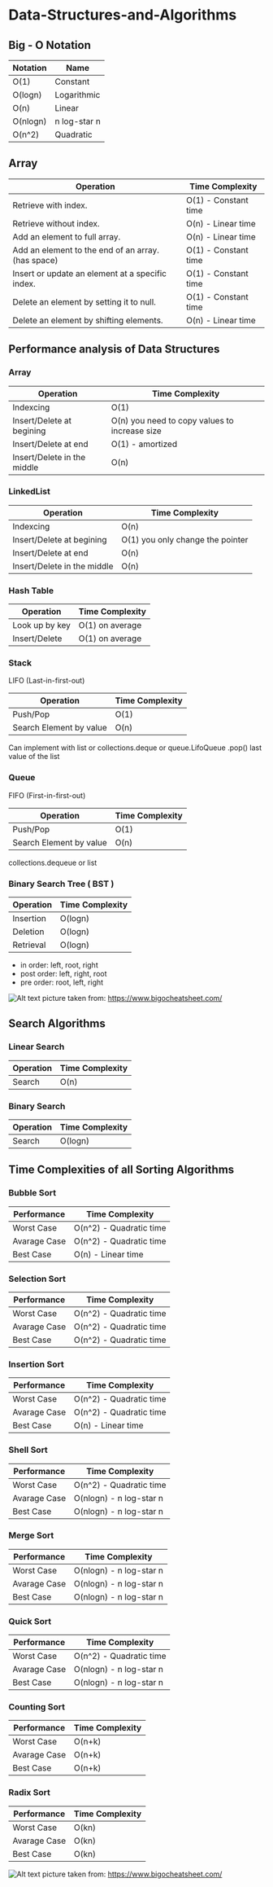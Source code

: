 # Data-Structures-and-Algorithms

## Big - O Notation
| Notation | Name |
| ------------- | ------------- |
| O(1) | Constant |
| O(logn) | Logarithmic |
| O(n) | Linear |
| O(nlogn) | n log-star n |
| O(n^2) | Quadratic |

## Array
| Operation  | Time Complexity |
| ------------- | ------------- |
| Retrieve with index.   | O(1) - Constant time |
| Retrieve without index.  | O(n) - Linear time |
| Add an element to full array. | O(n) - Linear time | 
| Add an element to the end of an array. (has space) | O(1) - Constant time |
| Insert or update an element at a specific index. | O(1) - Constant time |
| Delete an element by setting it to null. | O(1) - Constant time | 
| Delete an element by shifting elements. | O(n) - Linear time |

## Performance analysis of Data Structures

### Array
| Operation  | Time Complexity |
| ------------- | ------------- |
| Indexcing | O(1)|
| Insert/Delete at begining | O(n) you need to copy values to increase size |
| Insert/Delete at end | O(1) - amortized|
| Insert/Delete in the middle | O(n)|



### LinkedList
| Operation  | Time Complexity |
| ------------- | ------------- |
| Indexcing | O(n)|
| Insert/Delete at begining | O(1) you only change the pointer |
| Insert/Delete at end | O(n)|
| Insert/Delete in the middle | O(n)|

### Hash Table
| Operation  | Time Complexity |
| ------------- | ------------- |
| Look up by key | O(1) on average|
| Insert/Delete | O(1) on average |



### Stack
LIFO (Last-in-first-out)

| Operation  | Time Complexity |
| ------------- | ------------- |
| Push/Pop | O(1) |
| Search Element by value | O(n) |

Can implement with list or collections.deque or queue.LifoQueue
.pop() last value of the list 

### Queue
FIFO (First-in-first-out)

| Operation  | Time Complexity |
| ------------- | ------------- |
| Push/Pop | O(1) |
| Search Element by value | O(n) |

collections.dequeue or list 


### Binary Search Tree ( BST )

| Operation  | Time Complexity |
| ------------- | ------------- |
| Insertion | O(logn) |
| Deletion | O(logn) |
| Retrieval | O(logn) |

* in order: left, root, right
* post order: left, right, root
* pre order: root, left, right

![Alt text](./static/data_structures_big_o.png?raw=true "Title")
picture taken from: https://www.bigocheatsheet.com/


## Search Algorithms

### Linear Search

| Operation  | Time Complexity |
| ------------- | ------------- |
| Search | O(n) |

### Binary Search

| Operation  | Time Complexity |
| ------------- | ------------- |
| Search | O(logn) |


## Time Complexities of all Sorting Algorithms
### Bubble Sort
| Performance  | Time Complexity |
| ------------- | ------------- |
| Worst Case | O(n^2) - Quadratic time |
| Avarage Case | O(n^2) - Quadratic time |
| Best Case | O(n) - Linear time |

### Selection Sort
| Performance  | Time Complexity |
| ------------- | ------------- |
| Worst Case | O(n^2) - Quadratic time |
| Avarage Case | O(n^2) - Quadratic time |
| Best Case | O(n^2) - Quadratic time |

### Insertion Sort
| Performance  | Time Complexity |
| ------------- | ------------- |
| Worst Case | O(n^2) - Quadratic time |
| Avarage Case | O(n^2) - Quadratic time |
| Best Case | O(n) - Linear time |

### Shell Sort
| Performance  | Time Complexity |
| ------------- | ------------- |
| Worst Case | O(n^2) - Quadratic time |
| Avarage Case | O(nlogn) - n log-star n |
| Best Case | O(nlogn) - n log-star n |

### Merge Sort
| Performance  | Time Complexity |
| ------------- | ------------- |
| Worst Case | O(nlogn) - n log-star n |
| Avarage Case | O(nlogn) - n log-star n |
| Best Case | O(nlogn) - n log-star n |

### Quick Sort
| Performance  | Time Complexity |
| ------------- | ------------- |
| Worst Case | O(n^2) - Quadratic time |
| Avarage Case | O(nlogn) - n log-star n |
| Best Case | O(nlogn) - n log-star n |

### Counting Sort
| Performance  | Time Complexity |
| ------------- | ------------- |
| Worst Case | O(n+k) |
| Avarage Case | O(n+k) |
| Best Case | O(n+k) |

### Radix Sort
| Performance  | Time Complexity |
| ------------- | ------------- |
| Worst Case | O(kn) |
| Avarage Case | O(kn) |
| Best Case | O(kn) |

![Alt text](./static/algorithms_big_o.png?raw=true "Title")
picture taken from: https://www.bigocheatsheet.com/